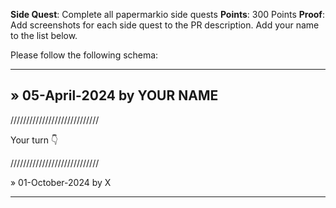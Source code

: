 **Side Quest**: Complete all papermarkio side quests
**Points**: 300 Points
**Proof**: Add screenshots for each side quest to the PR description. Add your name to the list below.

Please follow the following schema:

---

## » 05-April-2024 by YOUR NAME

////////////////////////////

Your turn 👇

////////////////////////////

» 01-October-2024 by X

---
